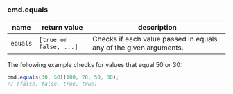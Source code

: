### cmd.equals

| name       | return value            | description   |
|------------|-------------------------|---------------|
| `equals`   | `[true or false, ...]`  | Checks if each value passed in equals any of the given arguments. |

The following example checks for values that equal 50 or 30:

```js
cmd.equals(30, 50)(100, 20, 50, 30);
// [false, false, true, true]
```
